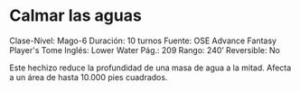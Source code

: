 # Calmar las aguas

Clase-Nivel: Mago-6
Duración: 10 turnos
Fuente: OSE Advance Fantasy Player's Tome
Inglés: Lower Water
Pág.: 209
Rango: 240’
Reversible: No

Este hechizo reduce la profundidad de una masa de agua a la mitad. Afecta a un área de hasta 10.000 pies cuadrados.